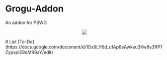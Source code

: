 # Grogu-Addon
An addon for PSWG

<p align="center">
  <img src="https://i.imgur.com/RVlNBbq.png" />
</p>
# List
[To-Do](https://docs.google.com/document/d/1Ds9LY6d_cfAp6eAwkeu3Kw8s3ffP1ZypxpIE9qMR6aY/edit)
